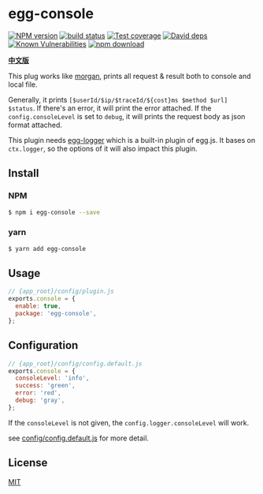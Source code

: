 # egg-console

[![NPM version][npm-image]][npm-url]
[![build status][travis-image]][travis-url]
[![Test coverage][codecov-image]][codecov-url]
[![David deps][david-image]][david-url]
[![Known Vulnerabilities][snyk-image]][snyk-url]
[![npm download][download-image]][download-url]

[npm-image]: https://img.shields.io/npm/v/egg-console.svg?style=flat-square
[npm-url]: https://npmjs.org/package/egg-console
[travis-image]: https://img.shields.io/travis/eggjs/egg-console.svg?style=flat-square
[travis-url]: https://travis-ci.org/eggjs/egg-console
[codecov-image]: https://img.shields.io/codecov/c/github/eggjs/egg-console.svg?style=flat-square
[codecov-url]: https://codecov.io/github/eggjs/egg-console?branch=master
[david-image]: https://img.shields.io/david/eggjs/egg-console.svg?style=flat-square
[david-url]: https://david-dm.org/eggjs/egg-console
[snyk-image]: https://snyk.io/test/npm/egg-console/badge.svg?style=flat-square
[snyk-url]: https://snyk.io/test/npm/egg-console
[download-image]: https://img.shields.io/npm/dm/egg-console.svg?style=flat-square
[download-url]: https://npmjs.org/package/egg-console

[**中文版**](https://github.com/brickyang/egg-console/blob/master/README.zh_CN.md)

This plug works like [morgan](https://github.com/expressjs/morgan), prints all request & result both to console and local file.

Generally, it prints `[$userId/$ip/$traceId/${cost}ms $method $url] $status`. If there's an error, it will print the error attached. If the `config.consoleLevel` is set to `debug`, it will prints the request body as json format attached.

This plugin needs [egg-logger](https://github.com/eggjs/egg-logger) which is a built-in plugin of egg.js. It bases on `ctx.logger`, so the options of it will also impact this plugin.

## Install

### NPM
```bash
$ npm i egg-console --save
```
### yarn
```bash
$ yarn add egg-console
```
## Usage

```js
// {app_root}/config/plugin.js
exports.console = {
  enable: true,
  package: 'egg-console',
};
```

## Configuration

```js
// {app_root}/config/config.default.js
exports.console = {
  consoleLevel: 'info',
  success: 'green',
  error: 'red',
  debug: 'gray',
};
```

If the `consoleLevel` is not given, the `config.logger.consoleLevel` will work.

see [config/config.default.js](config/config.default.js) for more detail.

## License

[MIT](LICENSE)
